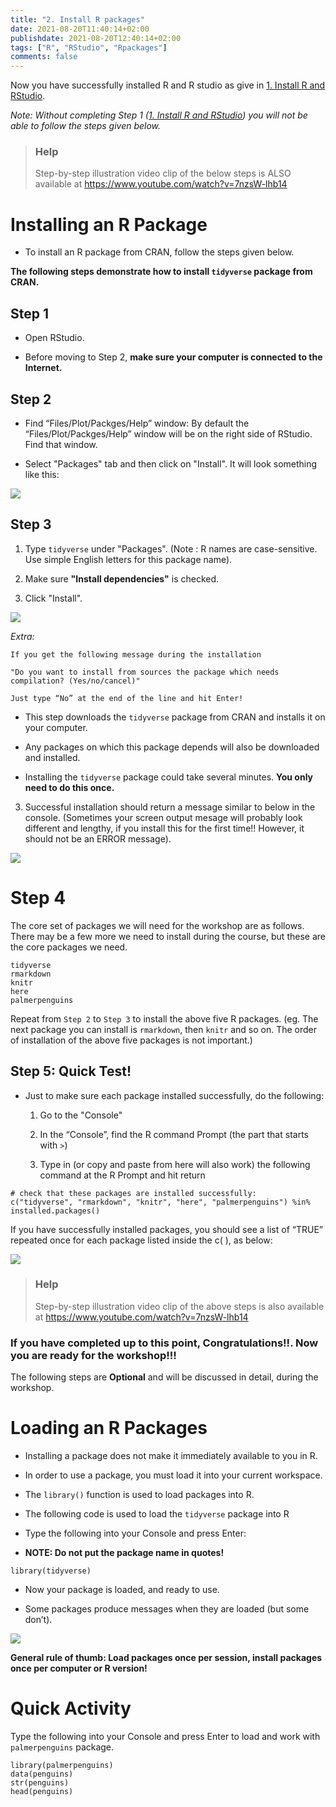 ```yaml
---
title: "2. Install R packages"
date: 2021-08-20T11:40:14+02:00
publishdate: 2021-08-20T12:40:14+02:00
tags: ["R", "RStudio", "Rpackages"]
comments: false
---
```



Now you have successfully installed R and R studio as give in [1. Install R and RStudio](https://r4fun.netlify.app/blog/topic1/).

*Note: Without completing Step 1 ([1. Install R and RStudio](https://r4fun.netlify.app/blog/topic1/)) you will not be able to follow the steps given below.*


> ### Help 
> Step-by-step illustration video clip of the below steps is ALSO available at https://www.youtube.com/watch?v=7nzsW-lhb14


# Installing an R Package

<!--- The primary location for obtaining R packages is CRAN. -->


<!--- In order to install packages after R and Rstudio are installed, you will need either Administrative Access to your machine or a personal library on your desktop where you can install pakcages on the fly.-->

- To install an R package from CRAN, follow the steps given below.


**The following steps demonstrate how to install `tidyverse` package from CRAN.**

## Step 1

- Open RStudio.

- Before moving to Step 2, **make sure your computer is connected to the Internet.**

## Step 2

- Find “Files/Plot/Packges/Help” window: By default the “Files/Plot/Packges/Help” window will be on the right side of RStudio. Find that window. 

- Select "Packages" tab  and then click on "Install". It will look something like this:

![](/images/Rpackages/1_console.png)


## Step 3

1. Type `tidyverse` under "Packages".  (Note : R names are case-sensitive. Use simple English letters for this package name).

2. Make sure **"Install dependencies"** is checked.

3. Click "Install".

![](/images/Rpackages/2_tidyverse.png)


*Extra:*

`If you get the following message during the installation`

`"Do you want to install from sources the package which needs compilation? (Yes/no/cancel)"`

`Just type “No” at the end of the line and hit Enter!`

   - This step  downloads the `tidyverse` package from CRAN and installs it on your computer.

   - Any packages on which this package depends will also be downloaded and installed.
   
   - Installing the `tidyverse` package could take several minutes. **You only need to do this once.**

3. Successful installation  should return  a message similar to below in the console. (Sometimes your screen output mesage will probably look different and lengthy, if you install this for the first time!! However, it should not be an ERROR message). 

![](/images/Rpackages/3_tidyverse.png)


# Step 4

The core set of packages we will need for the workshop are as follows. There may be a few more we need to install during the course, but these are the core packages we need. 

```
tidyverse
rmarkdown
knitr
here
palmerpenguins

```

Repeat from `Step 2` to `Step 3` to install the above five R packages. (eg. The next package you can install is `rmarkdown`, then `knitr` and so on. The order of installation of the above five packages is not important.) 


## Step 5: Quick Test!

- Just to make sure each package installed successfully, do the following:

   1. Go to the "Console"

   2. In the “Console”, find the R command Prompt (the part that starts with `>`)

   3. Type in (or copy and paste from here will also work) the following command at the R Prompt and hit return

```{r}
# check that these packages are installed successfully:
c("tidyverse", "rmarkdown", "knitr", "here", "palmerpenguins") %in% 
installed.packages()

```

If you have successfully installed packages, you should see a list of “TRUE” repeated once for each package listed inside the c( ), as below:

![](/images/Rpackages/4_check.png)



> ### Help 
> Step-by-step illustration video clip of the above steps is also available at https://www.youtube.com/watch?v=7nzsW-lhb14






### If you have completed up to this point, Congratulations!!. Now you are ready for the workshop!!!


The following steps are **Optional** and will be discussed in detail, during the workshop.


# Loading an R Packages

- Installing a package does not make it immediately available to you in R.

- In order to use a package, you must load it into your current workspace.

- The `library()` function is used to load packages into R.

- The following code is used to load the `tidyverse` package into R

- Type the following into your Console and press Enter:

- **NOTE: Do not put the package name in quotes!**

```{r}
library(tidyverse)
```

- Now your package is loaded, and ready to use. 

- Some packages produce messages when they are loaded (but some don’t).

![](/images/Rpackages/5_load.png)



**General rule of thumb: Load packages once per session, install packages once per computer or R version!**

# Quick Activity


Type the following into your Console and press Enter to load and work with `palmerpenguins` package.
 
```{r}
library(palmerpenguins)
data(penguins)
str(penguins)
head(penguins)

```